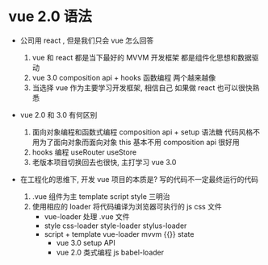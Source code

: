 # vue 2.0 语法

- 公司用 react , 但是我们只会 vue 怎么回答

  1. vue 和 react 都是当下最好的 MVVM 开发框架
     都是组件化思想和数据驱动
  2. vue 3.0 composition api + hooks 函数编程
     两个越来越像
  3. 当选择 vue 作为主要学习开发框架, 相信自己
     如果做 react 也可以很快熟悉

- vue 2.0 和 3.0 有何区别

  1. 面向对象编程和函数式编程
     composition api + setup 语法糖
     代码风格不用为了面向对象而面向对象 this 基本不用
     composition api 很好用
  2. hooks 编程 useRouter useStore
  3. 老版本项目切换回去也很快, 主打学习 vue 3.0

- 在工程化的思维下, 开发 vue 项目的本质是?
    写的代码不一定最终运行的代码
  1. .vue 组件为主
     template script style 三明治
  2. 使用相应的 loader 将代码编译为浏览器可执行的 js css 文件
     - vue-loader 处理 .vue 文件
     - style css-loader style-loader stylus-loader
     - script + template
       vue-loader mvvm {{}} state
        - vue 3.0   setup API 
        - vue 2.0  类式编程
    js  babel-loader
